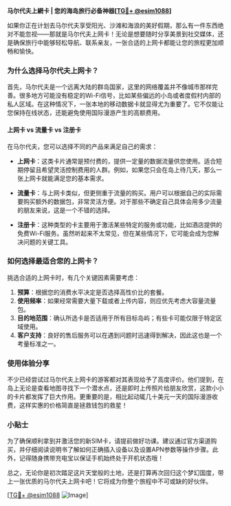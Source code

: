 **马尔代夫上網卡 | 您的海岛旅行必备神器[[TG💪+ @esim1088](https://t.me/s/esim1088)]**

如果你正在计划去马尔代夫享受阳光、沙滩和海浪的美好假期，那么有一件东西绝对不能忽视——那就是马尔代夫上网卡！无论是想要随时分享美景到社交媒体，还是确保旅行中能够轻松导航、联系亲友，一张合适的上网卡都能让您的旅程更加顺畅和愉快。

### 为什么选择马尔代夫上网卡？

首先，马尔代夫是一个远离大陆的群岛国家，这里的网络覆盖并不像城市那样完善。很多地方可能没有稳定的Wi-Fi信号，比如某些偏远的小岛或者度假村内部的私人区域。在这种情况下，一张本地的移动数据卡就显得尤为重要了。它不仅能让您保持在线状态，还能避免使用国际漫游产生的高额费用。

#### 上网卡 vs 流量卡 vs 注册卡

在马尔代夫，您可以选择不同的产品来满足自己的需求：

- **上网卡**：这类卡片通常是预付费的，提供一定量的数据流量供您使用。适合短期停留且希望灵活控制费用的人群。例如，如果您只会在岛上待几天，那么一张上网卡就能满足您的基本需求。
  
- **流量卡**：与上网卡类似，但更侧重于流量的购买。用户可以根据自己的实际需要购买额外的数据包，非常灵活方便。对于那些不确定自己具体会用多少流量的朋友来说，这是一个不错的选择。

- **注册卡**：这种类型的卡主要用于激活某些特定的服务或功能，比如酒店提供的免费Wi-Fi服务。虽然听起来不太常见，但在某些情况下，它可能会成为您解决问题的关键工具。

### 如何选择最适合您的上网卡？

挑选合适的上网卡时，有几个关键因素需要考虑：

1. **预算**：根据您的消费水平决定是否选择高性价比的套餐。
2. **使用频率**：如果经常需要大量下载或者上传内容，则应优先考虑大容量流量包。
3. **目的地范围**：确认所选卡是否适用于所有目标岛屿；有些卡可能仅限于特定区域使用。
4. **客户支持**：良好的售后服务可以在遇到问题时迅速得到解决，因此这也是一个考量标准之一。

### 使用体验分享

不少已经尝试过马尔代夫上网卡的游客都对其表现给予了高度评价。他们提到，在岛上无论是查看地图寻找下一个潜水点，还是即时上传照片给朋友欣赏，这款小小的卡片都发挥了巨大作用。更重要的是，相比起动辄几十美元一天的国际漫游收费，这样实惠的价格简直是拯救钱包的救星！

### 小贴士

为了确保顺利拿到并激活您的新SIM卡，请提前做好功课。建议通过官方渠道购买，并仔细阅读说明书了解如何正确插入设备以及设置APN参数等操作步骤。此外，记得随身携带充电宝以保证手机始终处于开机状态哦！

总之，无论你是初次踏足这片天堂般的土地，还是打算再次回归这个梦幻国度，带上一张优质的马尔代夫上网卡吧！它将成为你整个旅程中不可或缺的好伙伴。

[[TG💪+ @esim1088](https://t.me/s/esim1088) ![Image](https://i.postimg.cc/4NQfJmqS/Snipaste-2025-05-13-00-14-12.png)]